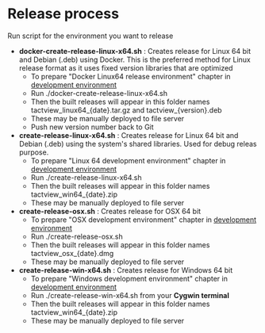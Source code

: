 # Release process

Run script for the environment you want to release

 - **docker-create-release-linux-x64.sh** : Creates release for Linux 64 bit and Debian (.deb) using Docker. This is the preferred method for Linux release format as it uses fixed version libraries that are optimized
    - To prepare "Docker Linux64 release environment" chapter in [development environment](development-environment.md)
    - Run ./docker-create-release-linux-x64.sh
    - Then the built releases will appear in this folder names tactview_linux64_{date}.tar.gz and tactview_{version}.deb
    - These may be manually deployed to file server
    - Push new version number back to Git
 - **create-release-linux-x64.sh** : Creates release for Linux 64 bit and Debian (.deb) using the system's shared libraries. Used for debug releas purpose.
    - To prepare "Linux 64 development environment" chapter in [development environment](development-environment.md)
    - Run ./create-release-linux-x64.sh
    - Then the built releases will appear in this folder names tactview_win64_{date}.zip
    - These may be manually deployed to file server
 - **create-release-osx.sh** : Creates release for OSX 64 bit
    - To prepare "OSX development environment" chapter in [development environment](development-environment.md)
    - Run ./create-release-osx.sh
    - Then the built releases will appear in this folder names tactview_osx_{date}.dmg
    - These may be manually deployed to file server
 - **create-release-win-x64.sh** : Creates release for Windows 64 bit
    - To prepare "Windows development environment" chapter in [development environment](development-environment.md)
    - Run ./create-release-win-x64.sh from your **Cygwin terminal**
    - Then the built releases will appear in this folder names tactview_win64_{date}.zip
    - These may be manually deployed to file server
